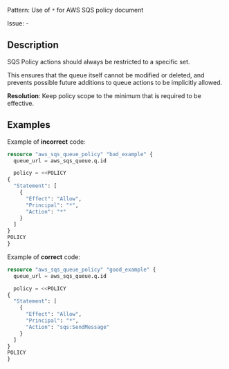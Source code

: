 Pattern: Use of `*` for AWS SQS policy document

Issue: -

## Description

SQS Policy actions should always be restricted to a specific set.

This ensures that the queue itself cannot be modified or deleted, and prevents possible future additions to queue actions to be implicitly allowed.

**Resolution**: Keep policy scope to the minimum that is required to be effective.

## Examples

Example of **incorrect** code:

```terraform
resource "aws_sqs_queue_policy" "bad_example" {
  queue_url = aws_sqs_queue.q.id

  policy = <<POLICY
{
  "Statement": [
    {
      "Effect": "Allow",
      "Principal": "*",
      "Action": "*"
    }
  ]
}
POLICY
}
```

Example of **correct** code:

```terraform
resource "aws_sqs_queue_policy" "good_example" {
  queue_url = aws_sqs_queue.q.id

  policy = <<POLICY
{
  "Statement": [
    {
      "Effect": "Allow",
      "Principal": "*",
      "Action": "sqs:SendMessage"
    }
  ]
}
POLICY
}
```